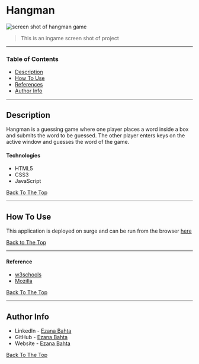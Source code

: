 # Hangman

![screen shot of hangman game](https://user-images.githubusercontent.com/40907544/52573300-d7a32780-2de7-11e9-81b0-9dfbc32e72f0.png)

> This is an ingame screen shot of project

---

### Table of Contents

- [Description](#description)
- [How To Use](#how-to-use)
- [References](#references)
- [Author Info](#author-info)

---

## Description

Hangman is a guessing game where one player places a word inside a box and submits the word to be guessed. The other player enters keys on the active window and guesses the word of the game.

#### Technologies

- HTML5
- CSS3
- JavaScript

[Back To The Top](#Hangman)

---

## How To Use

This application is deployed on surge and can be run from the browser [here](http://www.hangmanjs.surge.sh)

[Back to The Top](#Hangman)

---

#### Reference

- [w3schools](https://www.w3schools.com/jsref/default.asp)
- [Mozilla](https://developer.mozilla.org/en-US/docs/Web/JavaScript)

[Back To The Top](#Hangman)

---

## Author Info

- LinkedIn - [Ezana Bahta](https://www.linkedin.com/in/ezana-bahta/)
- GitHub - [Ezana Bahta](https://github.com/EzyBreezy)
- Website - [Ezana Bahta](http://www.ezanabahta.com)

[Back To The Top](#Hangman)